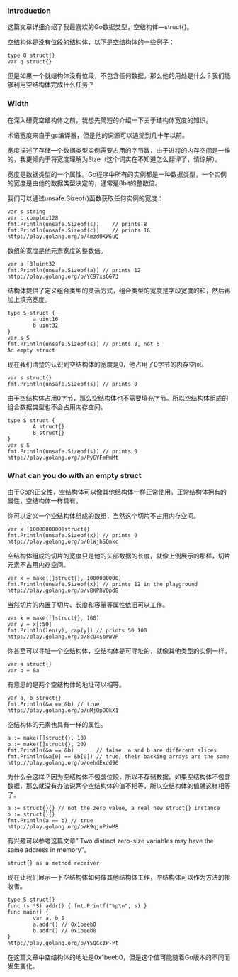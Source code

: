 ### Introduction

这篇文章详细介绍了我最喜欢的Go数据类型，空结构体—struct{}。

空结构体是没有位段的结构体，以下是空结构体的一些例子：

    type Q struct{}
    var q struct{}
    
但是如果一个就结构体没有位段，不包含任何数据，那么他的用处是什么？我们能够利用空结构体完成什么任务？

### Width

在深入研究空结构体之前，我想先简短的介绍一下关于结构体宽度的知识。

术语宽度来自于gc编译器，但是他的词源可以追溯到几十年以前。

宽度描述了存储一个数据类型实例需要占用的字节数，由于进程的内存空间是一维的，我更倾向于将宽度理解为Size（这个词实在不知道怎么翻译了，请谅解）。

宽度是数据类型的一个属性。Go程序中所有的实例都是一种数据类型，一个实例的宽度是由他的数据类型决定的，通常是8bit的整数倍。

我们可以通过unsafe.Sizeof()函数获取任何实例的宽度：

```
var s string
var c complex128
fmt.Println(unsafe.Sizeof(s))    // prints 8
fmt.Println(unsafe.Sizeof(c))    // prints 16
http://play.golang.org/p/4mzdOKW6uQ
```

数组的宽度是他元素宽度的整数倍。

```
var a [3]uint32
fmt.Println(unsafe.Sizeof(a)) // prints 12
http://play.golang.org/p/YC97xsGG73
```

结构体提供了定义组合类型的灵活方式，组合类型的宽度是字段宽度的和，然后再加上填充宽度。

```
type S struct {
        a uint16
        b uint32
}
var s S
fmt.Println(unsafe.Sizeof(s)) // prints 8, not 6
An empty struct
```


现在我们清楚的认识到空结构体的宽度是0，他占用了0字节的内存空间。

```
var s struct{}
fmt.Println(unsafe.Sizeof(s)) // prints 0
```

由于空结构体占用0字节，那么空结构体也不需要填充字节。所以空结构体组成的组合数据类型也不会占用内存空间。

```
type S struct {
        A struct{}
        B struct{}
}
var s S
fmt.Println(unsafe.Sizeof(s)) // prints 0
http://play.golang.org/p/PyGYFmPmMt
```

### What can you do with an empty struct

由于Go的正交性，空结构体可以像其他结构体一样正常使用。正常结构体拥有的属性，空结构体一样具有。

你可以定义一个空结构体组成的数组，当然这个切片不占用内存空间。

```
var x [1000000000]struct{}
fmt.Println(unsafe.Sizeof(x)) // prints 0
http://play.golang.org/p/0lWjhSQmkc
```

空结构体组成的切片的宽度只是他的头部数据的长度，就像上例展示的那样，切片元素不占用内存空间。
```
var x = make([]struct{}, 1000000000)
fmt.Println(unsafe.Sizeof(x)) // prints 12 in the playground
http://play.golang.org/p/vBKP8VQpd8
```

当然切片的内置子切片、长度和容量等属性依旧可以工作。
```
var x = make([]struct{}, 100)
var y = x[:50]
fmt.Println(len(y), cap(y)) // prints 50 100
http://play.golang.org/p/8cO4SbrWVP
```

你甚至可以寻址一个空结构体，空结构体是可寻址的，就像其他类型的实例一样。
```
var a struct{}
var b = &a
```
有意思的是两个空结构体的地址可以相等。
```
var a, b struct{}
fmt.Println(&a == &b) // true
http://play.golang.org/p/uMjQpOOkX1
```

空结构体的元素也具有一样的属性。
```
a := make([]struct{}, 10)
b := make([]struct{}, 20)
fmt.Println(&a == &b)       // false, a and b are different slices
fmt.Println(&a[0] == &b[0]) // true, their backing arrays are the same
http://play.golang.org/p/oehdExdd96
```


为什么会这样？因为空结构体不包含位段，所以不存储数据。如果空结构体不包含数据，那么就没有办法说两个空结构体的值不相等，所以空结构体的值就这样相等了。
```
a := struct{}{} // not the zero value, a real new struct{} instance
b := struct{}{}
fmt.Println(a == b) // true
http://play.golang.org/p/K9qjnPiwM8
```

有兴趣可以参考这篇文章” Two distinct zero-size variables may have the same address in memory”。

    struct{} as a method receiver

现在让我们展示一下空结构体如何像其他结构体工作，空结构体可以作为方法的接收者。
```
type S struct{}
func (s *S) addr() { fmt.Printf("%p\n", s) }
func main() {
        var a, b S
        a.addr() // 0x1beeb0
        b.addr() // 0x1beeb0
}
http://play.golang.org/p/YSQCczP-Pt
```

在这篇文章中空结构体的地址是0x1beeb0，但是这个值可能随着Go版本的不同而发生变化。

